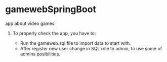 # gamewebSpringBoot
app about video games
1. To properly check the app, you have to:

	* Run the gameweb.sql file to import data to start with.
	* After register new user change in SQL role to admin, to use some of admins posibilities.
